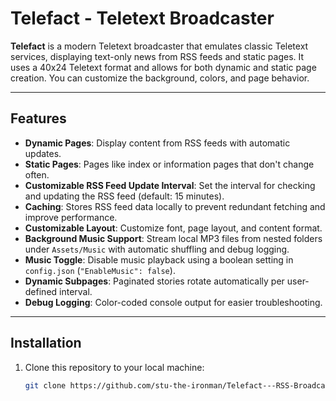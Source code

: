 # Telefact - Teletext Broadcaster

**Telefact** is a modern Teletext broadcaster that emulates classic Teletext services, displaying text-only news from RSS feeds and static pages. It uses a 40x24 Teletext format and allows for both dynamic and static page creation. You can customize the background, colors, and page behavior.

---

## Features

- **Dynamic Pages**: Display content from RSS feeds with automatic updates.
- **Static Pages**: Pages like index or information pages that don't change often.
- **Customizable RSS Feed Update Interval**: Set the interval for checking and updating the RSS feed (default: 15 minutes).
- **Caching**: Stores RSS feed data locally to prevent redundant fetching and improve performance.
- **Customizable Layout**: Customize font, page layout, and content format.
- **Background Music Support**: Stream local MP3 files from nested folders under `Assets/Music` with automatic shuffling and debug logging.
- **Music Toggle**: Disable music playback using a boolean setting in `config.json` (`"EnableMusic": false`).
- **Dynamic Subpages**: Paginated stories rotate automatically per user-defined interval.
- **Debug Logging**: Color-coded console output for easier troubleshooting.

---

## Installation

1. Clone this repository to your local machine:
   ```bash
   git clone https://github.com/stu-the-ironman/Telefact---RSS-Broadcaster.git
